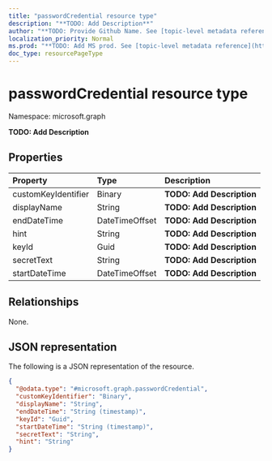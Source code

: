 ```yaml
---
title: "passwordCredential resource type"
description: "**TODO: Add Description**"
author: "**TODO: Provide Github Name. See [topic-level metadata reference](https://msgo.azurewebsites.net/add/document/guidelines/metadata.html#topic-level-metadata)**"
localization_priority: Normal
ms.prod: "**TODO: Add MS prod. See [topic-level metadata reference](https://msgo.azurewebsites.net/add/document/guidelines/metadata.html#topic-level-metadata)**"
doc_type: resourcePageType
---
```


# passwordCredential resource type


Namespace: microsoft.graph

**TODO: Add Description**

## Properties
|Property|Type|Description|
|:---|:---|:---|
|customKeyIdentifier|Binary|**TODO: Add Description**|
|displayName|String|**TODO: Add Description**|
|endDateTime|DateTimeOffset|**TODO: Add Description**|
|hint|String|**TODO: Add Description**|
|keyId|Guid|**TODO: Add Description**|
|secretText|String|**TODO: Add Description**|
|startDateTime|DateTimeOffset|**TODO: Add Description**|

## Relationships
None.

## JSON representation
The following is a JSON representation of the resource.
<!-- {
  "blockType": "resource",
  "@odata.type": "microsoft.graph.passwordCredential"
}
-->
``` json
{
  "@odata.type": "#microsoft.graph.passwordCredential",
  "customKeyIdentifier": "Binary",
  "displayName": "String",
  "endDateTime": "String (timestamp)",
  "keyId": "Guid",
  "startDateTime": "String (timestamp)",
  "secretText": "String",
  "hint": "String"
}
```

